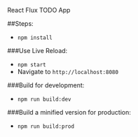 React Flux TODO App

##Steps:
 - `npm install`

###Use Live Reload:
 - `npm start`
 - Navigate to `http://localhost:8080`

###Build for development:
 - `npm run build:dev`
 
###Build a minified version for production:
 - `npm run build:prod`
